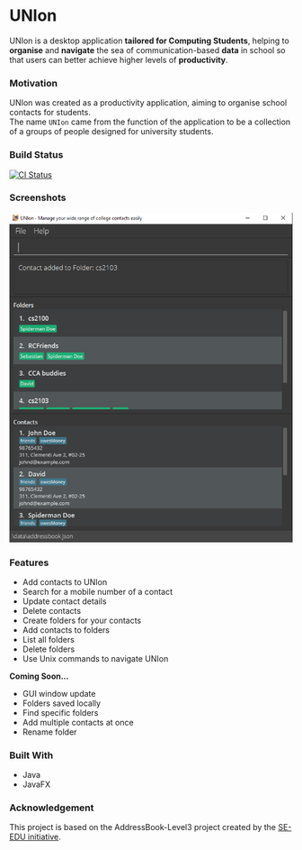 # UNIon

UNIon is a desktop application **tailored for Computing Students**,
helping to **organise** and **navigate** the sea of
communication-based **data** in school so that users
can better achieve higher levels of **productivity**.

### Motivation

UNIon was created as a productivity application, aiming to organise school contacts for students.<br>
The name `UNIon` came from the function of the application to
be a collection of a groups of people designed for university students.

### Build Status

[![CI Status](https://github.com/AY2122S1-CS2103-T16-1/tp/actions/workflows/gradle.yml/badge.svg)](https://github.com/AY2122S1-CS2103-T16-1/tp/actions)

### Screenshots

![Ui](docs/images/Ui.png)

### Features

* Add contacts to UNIon
* Search for a mobile number of a contact
* Update contact details
* Delete contacts
* Create folders for your contacts
* Add contacts to folders
* List all folders
* Delete folders
* Use Unix commands to navigate UNIon

**Coming Soon...**
* GUI window update
* Folders saved locally
* Find specific folders
* Add multiple contacts at once
* Rename folder

### Built With

* Java
* JavaFX

### Acknowledgement

This project is based on the AddressBook-Level3 project created by the [SE-EDU initiative](https://se-education.org).

